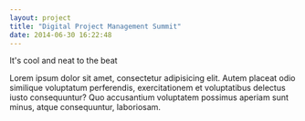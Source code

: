 ```yaml
---
layout: project
title: "Digital Project Management Summit"
date: 2014-06-30 16:22:48
---
```


<div class="meta">
  It's cool and neat to the beat
</div>

<img src="http://placehold.it/1200x600" alt="">

<div class="grid grid-half-gutter">
  <div class="grid-1-2">
    <img src="http://placehold.it/600x300" alt="">
  </div>
  <div class="grid-1-2">
    <img src="http://placehold.it/600x300" alt="">
  </div>
</div>

<p>Lorem ipsum dolor sit amet, consectetur adipisicing elit. Autem placeat odio similique voluptatum perferendis, exercitationem et voluptatibus delectus iusto consequuntur? Quo accusantium voluptatem possimus aperiam sunt minus, atque consequuntur, laboriosam.
</p>